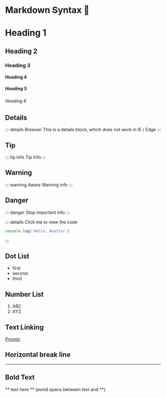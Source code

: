 # Markdown Syntax :100:

# Heading 1

## Heading 2

### Heading 3

#### Heading 4

##### Heading 5

###### Heading 6

## Details

::: details Browser
This is a details block, which does not work in IE / Edge
:::

## Tip
::: tip Info
  Tip Info
:::

## Warning
::: warning Aware
  Warning info
:::

## Danger
::: danger Stop
 important info
:::

::: details Click me to view the code
```js
console.log('Hello, Anatta!')
```
:::

## Dot List
- first
- second
- third

## Number List
1. ABC
2. XYZ

## Text Linking
[Prismic](http://localhost:8080/prismic-adaptor-integration/prismic/)

## Horizontal break line

----

## Bold Text
 ** text here **
 (avoid space between text and **)


